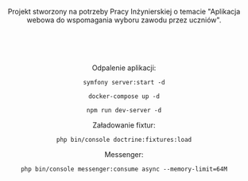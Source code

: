 <p align="center">Projekt stworzony na potrzeby Pracy Inżynierskiej o temacie "Aplikacja webowa do wspomagania wyboru zawodu przez uczniów".</p>

<div align="center" id="badges">
  <img src="https://img.shields.io/github/commit-activity/y/biter0o1/Poznaj-Zawod-Praca-Inzynierska?style=plastic" alt=""/>
  <img src="https://img.shields.io/github/issues-pr-closed/biter0o1/Poznaj-Zawod-Praca-Inzynierska" alt=""/>
  <br/>
  <img src="https://img.shields.io/github/repo-size/biter0o1/Poznaj-Zawod-Praca-Inzynierska" alt=""/>
  <img src="https://img.shields.io/github/directory-file-count/biter0o1/Poznaj-Zawod-Praca-Inzynierska" alt=""/>
  <img src="https://img.shields.io/tokei/lines/github/biter0o1/Poznaj-Zawod-Praca-Inzynierska?style=plastic" alt=""/>
  <br/>
  <img src="https://img.shields.io/github/languages/top/biter0o1/Poznaj-Zawod-Praca-Inzynierska" alt=""/>
  <img src="https://img.shields.io/github/languages/count/biter0o1/Poznaj-Zawod-Praca-Inzynierska" alt=""/>
<div/>

Odpalenie aplikacji:

`symfony server:start -d`

`docker-compose up -d`

`npm run dev-server -d`

Załadowanie fixtur:

`php bin/console doctrine:fixtures:load`

Messenger:

`php bin/console messenger:consume async --memory-limit=64M`
